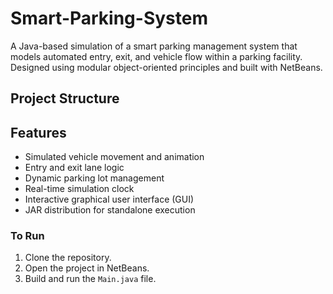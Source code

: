 # Smart-Parking-System
A Java-based simulation of a smart parking management system that models automated entry, exit, and vehicle flow within a parking facility. Designed using modular object-oriented principles and built with NetBeans.

## Project Structure
## Features

- Simulated vehicle movement and animation
- Entry and exit lane logic
- Dynamic parking lot management
- Real-time simulation clock
- Interactive graphical user interface (GUI)
- JAR distribution for standalone execution

### To Run
1. Clone the repository.
2. Open the project in NetBeans.
3. Build and run the `Main.java` file.
